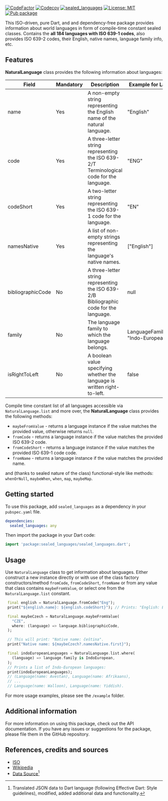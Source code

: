 [![CodeFactor](https://www.codefactor.io/repository/github/tsinis/sealed_world/badge)](https://www.codefactor.io/repository/github/tsinis/sealed_world)
[![Codecov](https://codecov.io/github/tsinis/sealed_world/branch/main/graph/badge.svg?flag=sealed_languages)](https://app.codecov.io/github/tsinis/sealed_world/flags)
[![sealed_languages](https://github.com/tsinis/sealed_world/actions/workflows/sealed_languages.yaml/badge.svg)](https://github.com/tsinis/sealed_world/actions/workflows/sealed_languages.yaml)
[![License: MIT](https://img.shields.io/badge/License-MIT-yellow.svg)](https://opensource.org/licenses/MIT)
[![Pub package](https://img.shields.io/pub/v/sealed_languages.svg)](https://pub.dev/packages/sealed_languages)

This ISO-driven, pure Dart, and and dependency-free package provides information about world languages in form of compile-time constant sealed classes. Contains the **all 184 languages with ISO 639-1 codes**, also provides ISO 639-2 codes, their English, native names, language family info, etc.

## Features

**NaturalLanguage** class provides the following information about languages:

| Field | Mandatory | Description | Example for LangEng |
| --- | --- | --- | --- |
| name | Yes | A non-empty string representing the English name of the natural language. | "English" |
| code | Yes | A three-letter string representing the ISO 639-2/T Terminological code for the language. | "ENG" |
| codeShort | Yes | A two-letter string representing the ISO 639-1 code for the language. | "EN" |
| namesNative | Yes | A list of non-empty strings representing the language's native names. | ["English"] |
| bibliographicCode | No | A three-letter string representing the ISO 639-2/B Bibliographic code for the language. | null |
| family | No | The language family to which the language belongs. | LanguageFamily(name: "Indo-European") |
| isRightToLeft | No | A boolean value specifying whether the language is written right-to-left. | false |

Compile time constant list of all languages accessible via `NaturalLanguage.list` and more over, the **NaturalLanguage** class provides the following methods:

- `maybeFromValue` - returns a language instance if the value matches the provided value, otherwise returns `null`.
- `fromCode` - returns a language instance if the value matches the provided ISO 639-2 code.
- `fromCodeShort` - returns a language instance if the value matches the provided ISO 639-1 code code.
- `fromName` - returns a language instance if the value matches the provided name.

and (thanks to sealed nature of the class) functional-style like methods: `whenOrNull`, `maybeWhen`, `when`, `map`, `maybeMap`.

## Getting started

To use this package, add `sealed_languages` as a dependency in your `pubspec.yaml` file.

```yaml
dependencies:
  sealed_languages: any
```

Then import the package in your Dart code:

```dart
import 'package:sealed_languages/sealed_languages.dart';
```

## Usage

Use `NaturalLanguage` class to get information about languages. Either construct a new instance directly or with use of the class factory constructors/method `fromCode`, `fromCodeShort`, `fromName` or from any value that class contains `maybeFromValue`, or select one from the `NaturalLanguage.list` constant.

```dart
 final english = NaturalLanguage.fromCode("Eng");
 print("${english.name}: ${english.codeShort}"); // Prints: "English: EN".

 final maybeCzech = NaturalLanguage.maybeFromValue(
   "CZE",
   where: (language) => language.bibliographicCode,
 );

 // This will print: "Native name: čeština".
 print("Native name: ${maybeCzech?.namesNative.first}");

 final indoEuropeanLanguages = NaturalLanguage.list.where(
   (language) => language.family is IndoEuropean,
 );
 // Prints a list of Indo-European languages:
 print(indoEuropeanLanguages);
 // (Language(name: Avestan), Language(name: Afrikaans),
 // ...
 // Language(name: Walloon), Language(name: Yiddish).
```

For more usage examples, please see the `/example` folder.

## Additional information

For more information on using this package, check out the API documentation.
If you have any issues or suggestions for the package, please file them in the GitHub repository.

## References, credits and sources

- [ISO](https://www.iso.org/iso-639-language-codes.html)
- [Wikipedia](https://wikipedia.org/wiki/List_of_ISO_639-1_codes)
- [Data Source](https://github.com/haliaeetus/iso-639)[^1]

[^1]: Translated JSON data to Dart language (following Effective Dart: Style guidelines), modified, added additional data and functionality.
